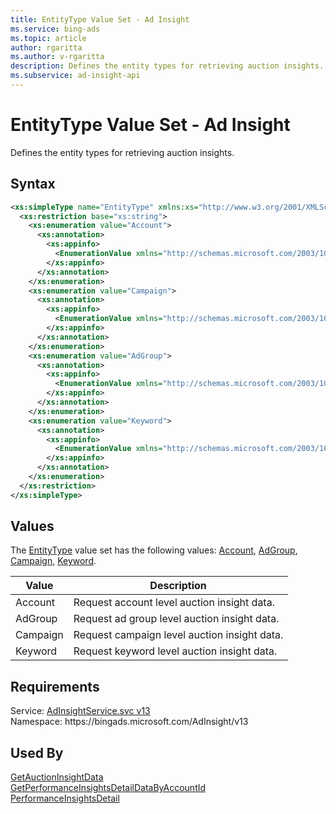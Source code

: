 ```yaml
---
title: EntityType Value Set - Ad Insight
ms.service: bing-ads
ms.topic: article
author: rgaritta
ms.author: v-rgaritta
description: Defines the entity types for retrieving auction insights.
ms.subservice: ad-insight-api
---
```

# EntityType Value Set - Ad Insight
Defines the entity types for retrieving auction insights.

## Syntax
```xml
<xs:simpleType name="EntityType" xmlns:xs="http://www.w3.org/2001/XMLSchema">
  <xs:restriction base="xs:string">
    <xs:enumeration value="Account">
      <xs:annotation>
        <xs:appinfo>
          <EnumerationValue xmlns="http://schemas.microsoft.com/2003/10/Serialization/">1</EnumerationValue>
        </xs:appinfo>
      </xs:annotation>
    </xs:enumeration>
    <xs:enumeration value="Campaign">
      <xs:annotation>
        <xs:appinfo>
          <EnumerationValue xmlns="http://schemas.microsoft.com/2003/10/Serialization/">2</EnumerationValue>
        </xs:appinfo>
      </xs:annotation>
    </xs:enumeration>
    <xs:enumeration value="AdGroup">
      <xs:annotation>
        <xs:appinfo>
          <EnumerationValue xmlns="http://schemas.microsoft.com/2003/10/Serialization/">3</EnumerationValue>
        </xs:appinfo>
      </xs:annotation>
    </xs:enumeration>
    <xs:enumeration value="Keyword">
      <xs:annotation>
        <xs:appinfo>
          <EnumerationValue xmlns="http://schemas.microsoft.com/2003/10/Serialization/">4</EnumerationValue>
        </xs:appinfo>
      </xs:annotation>
    </xs:enumeration>
  </xs:restriction>
</xs:simpleType>
```

## <a name="values"></a>Values

The [EntityType](entitytype.md) value set has the following values: [Account](#account), [AdGroup](#adgroup), [Campaign](#campaign), [Keyword](#keyword).

|Value|Description|
|-----------|---------------|
|<a name="account"></a>Account|Request account level auction insight data.|
|<a name="adgroup"></a>AdGroup|Request ad group level auction insight data.|
|<a name="campaign"></a>Campaign|Request campaign level auction insight data.|
|<a name="keyword"></a>Keyword|Request keyword level auction insight data.|

## Requirements
Service: [AdInsightService.svc v13](https://adinsight.api.bingads.microsoft.com/Api/Advertiser/AdInsight/v13/AdInsightService.svc)  
Namespace: https\://bingads.microsoft.com/AdInsight/v13  

## Used By
[GetAuctionInsightData](getauctioninsightdata.md)  
[GetPerformanceInsightsDetailDataByAccountId](getperformanceinsightsdetaildatabyaccountid.md)  
[PerformanceInsightsDetail](performanceinsightsdetail.md)  
